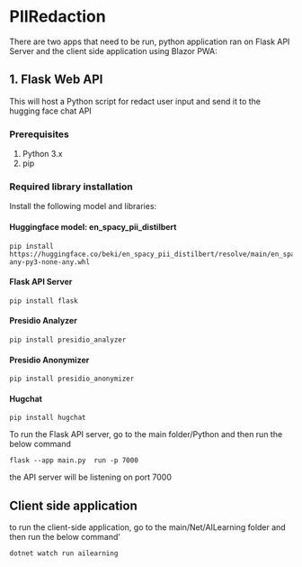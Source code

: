 # PIIRedaction
There are two apps that need to be run, python application ran on Flask API Server and the client side application using Blazor PWA:
## 1. Flask Web API
This will host a Python script for redact user input and send it to the hugging face chat API
### Prerequisites
1. Python 3.x
2. pip
### Required library installation
Install the following model and libraries:
#### Huggingface model: en_spacy_pii_distilbert
```
pip install https://huggingface.co/beki/en_spacy_pii_distilbert/resolve/main/en_spacy_pii_distilbert-any-py3-none-any.whl
```
#### Flask API Server
```
pip install flask
```

#### Presidio Analyzer
```
pip install presidio_analyzer
```

#### Presidio Anonymizer
```
pip install presidio_anonymizer
```

#### Hugchat
```
pip install hugchat
```
To run the Flask API server, go to the main folder/Python and then run the below command
```
flask --app main.py  run -p 7000
```
the API server will be listening on port 7000

## Client side application
to run the client-side application, go to the main/Net/AILearning folder and then run the below command'
```
dotnet watch run ailearning
```
